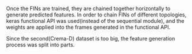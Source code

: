Once the FINs are trained, they are chained together horizontally to generate predicted features.
In order to chain FINs of different topologies, keras functional API was used(instead of the sequential module), and the weights are applied into the frames generated in the functional API.

Since the second(Crema-D) dataset is too big, the feature generation process was split into parts.